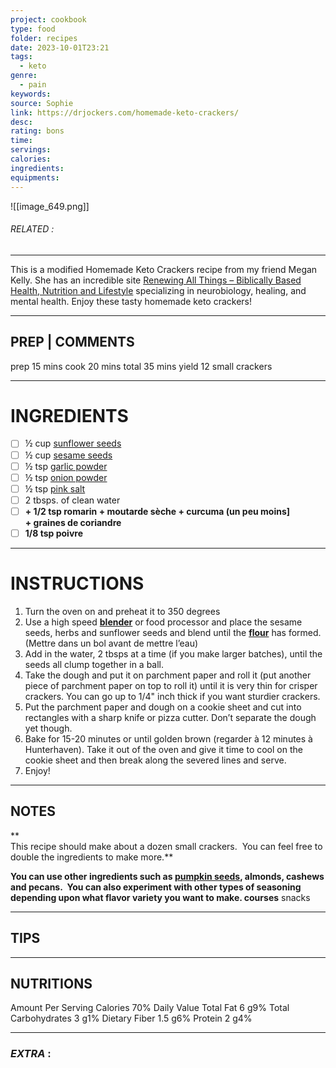 ```yaml
---
project: cookbook
type: food
folder: recipes
date: 2023-10-01T23:21
tags:
  - keto
genre:
  - pain
keywords: 
source: Sophie
link: https://drjockers.com/homemade-keto-crackers/
desc: 
rating: bons
time: 
servings: 
calories: 
ingredients: 
equipments:
---
```


![[image_649.png]]
###### *RELATED* : 
---
This is a modified Homemade Keto Crackers recipe from my friend Megan Kelly. She has an incredible site [Renewing All Things – Biblically Based Health, Nutrition and Lifestyle](https://renewingallthings.com/) specializing in neurobiology, healing, and mental health. Enjoy these tasty homemade keto crackers!

---
## PREP | COMMENTS

prep 15 mins
cook 20 mins
total 35 mins
yield 12 small crackers

---
# INGREDIENTS

- [ ] ½ cup [sunflower seeds](https://amzn.to/45RdTWx)
- [ ] ½ cup [sesame seeds](https://amzn.to/2foijze)
- [ ] ½ tsp [garlic powder](https://amzn.to/2fohZ3b)
- [ ] ½ tsp [onion powder](https://amzn.to/3qKbFcU)
- [ ] ½ tsp [pink salt](https://amzn.to/2f0mvkf)
- [ ] 2 tbsps. of clean water
- [ ] **+ 1/2 tsp romarin + moutarde sèche + curcuma (un peu moins] + graines de coriandre**
- [ ] **1/8 tsp poivre**

---
# INSTRUCTIONS

1. Turn the oven on and preheat it to 350 degrees
2. Use a high speed **[blender](http://drjockers.com/what-is-the-best-vegetable-juicer/)** or food processor and place the sesame seeds, herbs and sunflower seeds and blend until the **[flour](http://drjockers.com/10-reasons-to-bake-with-coconut-flour/)** has formed.(Mettre dans un bol avant de mettre l’eau)
3. Add in the water, 2 tbsps at a time (if you make larger batches), until the seeds all clump together in a ball.
4. Take the dough and put it on parchment paper and roll it (put another piece of parchment paper on top to roll it) until it is very thin for crisper crackers. You can go up to 1/4" inch thick if you want sturdier crackers.
5. Put the parchment paper and dough on a cookie sheet and cut into rectangles with a sharp knife or pizza cutter. Don’t separate the dough yet though.
6. Bake for 15-20 minutes or until golden brown (regarder à 12 minutes à Hunterhaven). Take it out of the oven and give it time to cool on the cookie sheet and then break along the severed lines and serve.
7. Enjoy!

---
## NOTES

**  
This recipe should make about a dozen small crackers.  You can feel free to double the ingredients to make more.**

**You can use other ingredients such as [pumpkin seeds](http://drjockers.com/4-ways-pumpkin-seeds-cleanse-your-body/), almonds, cashews and pecans.  You can also experiment with other types of seasoning depending upon what flavor variety you want to make. courses** snacks

---
## TIPS



---
## NUTRITIONS

Amount Per Serving Calories 70% Daily Value Total Fat 6 g9% Total Carbohydrates 3 g1% Dietary Fiber 1.5 g6% Protein 2 g4%

---
### *EXTRA* :



